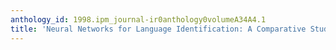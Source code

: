 ```yaml
---
anthology_id: 1998.ipm_journal-ir0anthology0volumeA34A4.1
title: 'Neural Networks for Language Identification: A Comparative Study'
---
```


